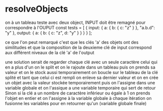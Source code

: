 # resolveObjects
on à un tableau teste avec deux object, INPUT doit être remagné pour correspondre à l'OUPUT
const tests = [
  {
    input: {
      a: {
        b: {
          c: "z"
        }
      },
      "a.b.d": "y"
    },
    output: {
      a: {
        b: {
          c: "z",
          d: "y"
        }
      }
    }
  }
];

ce que l'on peut remarqué c'est que les clés 'a' des objets ont des similitudes et que la composition de la deuxieme clé de input correspond aux différent niveaux de la clé 'a' de l'output

une solution serait de regarder chaque clé avec un seule caractère
celui qui en a plus d'un on le split et on le rajoute dans un tableau puis on prends sa valeur et on le stock aussi temporairement
on boucle sur le tableau de la clé splité et tant que celui ci est rempli on enleve sa dernier valeur et on en crée un objet avec la valeur stockée temporairement puis on l'assigne dans une variable globale 
et on l'assique a une variable temporaire qui sert de retour
Sinon si la clé a un nombre de caractère inférieur ou égale à 1 on prends l'objet en entier et on l'assigne à la variable globale 
à chaque itération on fusionne les variables pour en retourner qu'un (variable globale finale)
